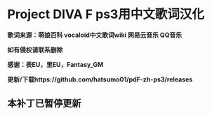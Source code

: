 # Project DIVA F ps3用中文歌词汉化

**歌词来源：萌娘百科 vocaloid中文歌词wiki 网易云音乐 QQ音乐**

**如有侵权请联系删除**

**感谢：表EU，里EU，Fantasy_GM**

**更新/下载https://github.com/hatsumo01/pdF-zh-ps3/releases**

## 本补丁已暂停更新
